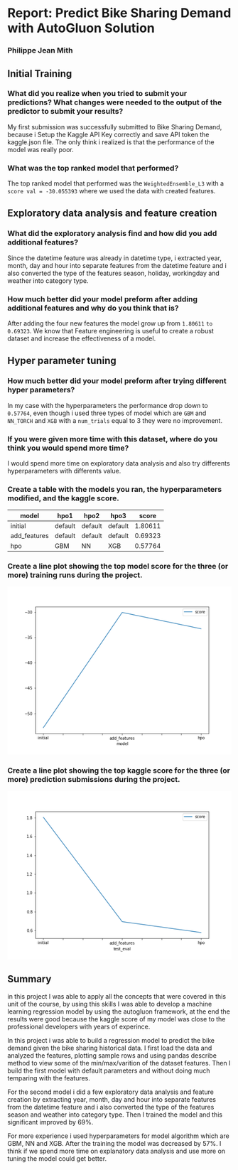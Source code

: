 # Report: Predict Bike Sharing Demand with AutoGluon Solution
### Philippe Jean Mith

## Initial Training
### What did you realize when you tried to submit your predictions? What changes were needed to the output of the predictor to submit your results?

My first submission was successfully submitted to Bike Sharing Demand, because i Setup the Kaggle API Key correctly and save API token the kaggle.json file. The only think i realized is that the performance of the model was really poor.

### What was the top ranked model that performed?
The top ranked model that performed was the `WeightedEnsemble_L3` with a `score val = -30.055393` where we used the data with created features.

## Exploratory data analysis and feature creation
### What did the exploratory analysis find and how did you add additional features?
Since the datetime feature was already in datetime type, i extracted year, month, day and hour into separate features from the datetime feature and i also converted the type of the features season, holiday, workingday and weather into category type.

### How much better did your model preform after adding additional features and why do you think that is?
After adding the four new features the model grow up from `1.80611` `to 0.69323`. We know that Feature engineering is useful to create a robust dataset and increase the effectiveness of a model.

## Hyper parameter tuning
### How much better did your model preform after trying different hyper parameters?
In my case with the hyperparameters the performance drop down to `0.57764`, even though i used three types of model which are `GBM` and `NN_TORCH` and `XGB` with a `num_trials` equal to 3 they were no improvement.

### If you were given more time with this dataset, where do you think you would spend more time?
I would spend more time on exploratory data analysis and also try differents hyperparameters with differents value. 

### Create a table with the models you ran, the hyperparameters modified, and the kaggle score.

| model | hpo1 | hpo2 | hpo3 | score |
| -------------- | ----- | ------ | ------ | ------- |
| initial  | default | default | default | 1.80611 |
| add_features | default | default | default | 0.69323 |
| hpo         | GBM | NN | XGB | 0.57764 |

### Create a line plot showing the top model score for the three (or more) training runs during the project.
![model_train_score.png](https://github.com/PedroToto/bike-sharing/blob/main/model_train_score.png)

### Create a line plot showing the top kaggle score for the three (or more) prediction submissions during the project.
![model_test_score.png](https://github.com/PedroToto/bike-sharing/blob/main/model_test_score.png)

## Summary
in this project I was able to apply all the concepts that were covered in this unit of the course, by using this skills I was able to develop a machine learning regression model by using the autogluon framework, at the end the results were good because the kaggle score of my model was close to the professional developers with years of experince.

 In this project i was able to build a regression model to predict the bike demand given the bike sharing historical data. I first load the data and analyzed the features, plotting sample rows and using pandas describe method to view some of the min/max/varition of the dataset features. Then I build the first model with default parameters and without doing much temparing with the features.

For the second model i did a few exploratory data analysis and feature creation
by extracting year, month, day and hour into separate features from the datetime feature and i also converted the type of the features season and weather into category type. Then I trained the model and this significant improved by 69%.

For more experience i used hyperparameters for model algorithm which are GBM,	NN and	XGB. After the training the model was decreased by 57%. I think if we spend more time on explanatory data analysis and use more on tuning the model could get better.
